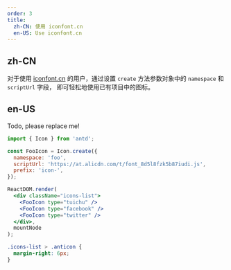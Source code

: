 ```yaml
---
order: 3
title:
  zh-CN: 使用 iconfont.cn
  en-US: Use iconfont.cn
---
```


## zh-CN

对于使用 [iconfont.cn](http://iconfont.cn/) 的用户，通过设置 `create` 方法参数对象中的 `namespace` 和 `scriptUrl` 字段， 即可轻松地使用已有项目中的图标。

## en-US

Todo, please replace me!

````jsx
import { Icon } from 'antd';

const FooIcon = Icon.create({
  namespace: 'foo',
  scriptUrl: 'https://at.alicdn.com/t/font_8d5l8fzk5b87iudi.js',
  prefix: 'icon-',
});

ReactDOM.render(
  <div className="icons-list">
    <FooIcon type="tuichu" />
    <FooIcon type="facebook" />
    <FooIcon type="twitter" />
  </div>,
  mountNode
);
````

```css
.icons-list > .anticon {
  margin-right: 6px;
}
```

